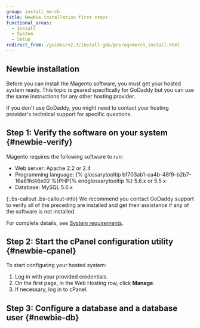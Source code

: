 ```yaml
---
group: install_merch
title: Newbie installation first steps
functional_areas:
  - Install
  - System
  - Setup
redirect_from: /guides/v2.3/install-gde/prereq/merch_install.html
---
```


## Newbie installation

Before you can install the Magento software, you must get your hosted system ready. This topic is geared specifically for GoDaddy but you can use the same instructions for any other hosting provider.

If you don't use GoDaddy, you might need to contact your hosting provider's technical support for specific questions.

## Step 1: Verify the software on your system {#newbie-verify}

Magento requires the following software to run:

* Web server: Apache 2.2 or 2.4
* Programming language: {% glossarytooltip bf703ab1-ca4b-48f9-b2b7-16a81fd46e02 %}PHP{% endglossarytooltip %} 5.6.x or 5.5.x
* Database: MySQL 5.6.x

{:.bs-callout .bs-callout-info}
We recommend you contact GoDaddy support to verify all of the preceding are installed and get their assistance if any of the software is not installed.

For complete details, see [System requirements]({{page.baseurl}}/install-gde/system-requirements.html).

## Step 2: Start the cPanel configuration utility {#newbie-cpanel}

To start configuring your hosted system:

1. Log in with your provided credentials.
2. On the first page, in the Web Hosting row, click **Manage**.
3. If necessary, log in to cPanel.

## Step 3: Configure a database and a database user {#newbie-db}

